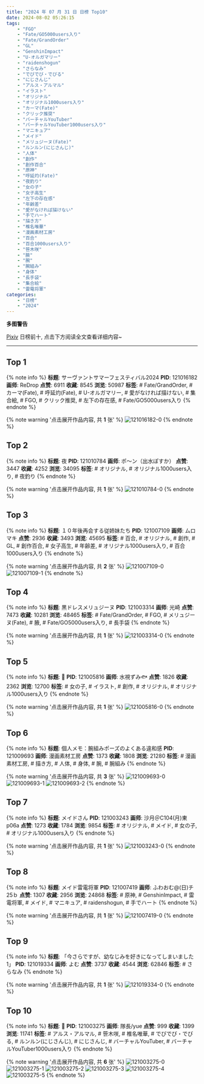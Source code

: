 ```yaml
---
title: "2024 年 07 月 31 日 日榜 Top10"
date: 2024-08-02 05:26:15
tags:
    - "FGO"
    - "Fate/GO5000users入り"
    - "Fate/GrandOrder"
    - "GL"
    - "GenshinImpact"
    - "U-オルガマリー"
    - "raidenshogun"
    - "さらなみ"
    - "でびでび・でびる"
    - "にじさんじ"
    - "アルス・アルマル"
    - "イラスト"
    - "オリジナル"
    - "オリジナル1000users入り"
    - "カーマ(Fate)"
    - "クリック推奨"
    - "バーチャルYouTuber"
    - "バーチャルYouTuber1000users入り"
    - "マニキュア"
    - "メイド"
    - "メリュジーヌ(Fate)"
    - "ルンルン(にじさんじ)"
    - "人体"
    - "創作"
    - "創作百合"
    - "原神"
    - "呼延灼(Fate)"
    - "夜釣り"
    - "女の子"
    - "女子高生"
    - "左下の存在感"
    - "年齢差"
    - "愛がなければ描けない"
    - "手でハート"
    - "描き方"
    - "椎名唯華"
    - "漫画素材工房"
    - "百合"
    - "百合1000users入り"
    - "笹木咲"
    - "腋"
    - "腕"
    - "腕組み"
    - "身体"
    - "長手袋"
    - "集合絵"
    - "雷電将軍"
categories:
    - "日榜"
    - "2024"
---
```


<i class="fa fa-triangle-exclamation"></i>**多图警告**<i class="fa fa-triangle-exclamation"></i>

[Pixiv](https://www.pixiv.net/) 日榜前十, 点击下方阅读全文查看详细内容~

<!-- more -->

---

## Top 1

{% note info %}
**标题**: サーヴァントサマーフェスティバル2024
**PID**: 121016182 **画师**: ReDrop
**点赞**: 6911 **收藏**: 8545 **浏览**: 50987
**标签**: # Fate/GrandOrder, # カーマ(Fate), # 呼延灼(Fate), # U-オルガマリー, # 愛がなければ描けない, # 集合絵, # FGO, # クリック推奨, # 左下の存在感, # Fate/GO5000users入り
{% endnote %}

{% note warning '点击展开作品内容, 共 **1** 张' %}
![121016182-0](https://i.pixiv.re/img-original/img/2024/07/30/13/52/26/121016182_p0.jpg)
{% endnote %}

## Top 2

{% note info %}
**标题**: 夜
**PID**: 121010784 **画师**: ポ～ン（出水ぽすか）
**点赞**: 3447 **收藏**: 4252 **浏览**: 34095
**标签**: # オリジナル, # オリジナル1000users入り, # 夜釣り
{% endnote %}

{% note warning '点击展开作品内容, 共 **1** 张' %}
![121010784-0](https://i.pixiv.re/img-original/img/2024/07/30/07/30/01/121010784_p0.jpg)
{% endnote %}

## Top 3

{% note info %}
**标题**: １０年後再会する従姉妹たち
**PID**: 121007109 **画师**: ムロマキ
**点赞**: 2936 **收藏**: 3493 **浏览**: 45695
**标签**: # 百合, # オリジナル, # 創作, # GL, # 創作百合, # 女子高生, # 年齢差, # オリジナル1000users入り, # 百合1000users入り
{% endnote %}

{% note warning '点击展开作品内容, 共 **2** 张' %}
![121007109-0](https://i.pixiv.re/img-original/img/2024/07/30/02/17/06/121007109_p0.jpg)
![121007109-1](https://i.pixiv.re/img-original/img/2024/07/30/02/17/06/121007109_p1.jpg)
{% endnote %}

## Top 4

{% note info %}
**标题**: 黒ドレスメリュジーヌ
**PID**: 121003314 **画师**: 光崎
**点赞**: 7473 **收藏**: 10281 **浏览**: 48465
**标签**: # Fate/GrandOrder, # FGO, # メリュジーヌ(Fate), # 腋, # Fate/GO5000users入り, # 長手袋
{% endnote %}

{% note warning '点击展开作品内容, 共 **1** 张' %}
![121003314-0](https://i.pixiv.re/img-original/img/2024/07/30/00/00/31/121003314_p0.png)
{% endnote %}

## Top 5

{% note info %}
**标题**: 🦜
**PID**: 121005816 **画师**: 水視ずみ🐟
**点赞**: 1826 **收藏**: 2362 **浏览**: 12700
**标签**: # 女の子, # イラスト, # 創作, # オリジナル, # オリジナル1000users入り
{% endnote %}

{% note warning '点击展开作品内容, 共 **1** 张' %}
![121005816-0](https://i.pixiv.re/img-original/img/2024/07/30/01/12/32/121005816_p0.png)
{% endnote %}

## Top 6

{% note info %}
**标题**: 個人メモ：腕組みポーズのよくある違和感
**PID**: 121009693 **画师**: 漫画素材工房
**点赞**: 1373 **收藏**: 1808 **浏览**: 21280
**标签**: # 漫画素材工房, # 描き方, # 人体, # 身体, # 腕, # 腕組み
{% endnote %}

{% note warning '点击展开作品内容, 共 **3** 张' %}
![121009693-0](https://i.pixiv.re/img-original/img/2024/07/30/06/00/09/121009693_p0.jpg)
![121009693-1](https://i.pixiv.re/img-original/img/2024/07/30/06/00/09/121009693_p1.jpg)
![121009693-2](https://i.pixiv.re/img-original/img/2024/07/30/06/00/09/121009693_p2.jpg)
{% endnote %}

## Top 7

{% note info %}
**标题**: メイドさん
**PID**: 121003243 **画师**: 沙月＠C104(月)東p06a
**点赞**: 1273 **收藏**: 1784 **浏览**: 9854
**标签**: # オリジナル, # メイド, # 女の子, # オリジナル1000users入り
{% endnote %}

{% note warning '点击展开作品内容, 共 **1** 张' %}
![121003243-0](https://i.pixiv.re/img-original/img/2024/07/30/00/00/14/121003243_p0.jpg)
{% endnote %}

## Top 8

{% note info %}
**标题**: メイド雷電将軍
**PID**: 121007419 **画师**: ふわおむ@(日)チ25ｂ
**点赞**: 1307 **收藏**: 2956 **浏览**: 24868
**标签**: # 原神, # GenshinImpact, # 雷電将軍, # メイド, # マニキュア, # raidenshogun, # 手でハート
{% endnote %}

{% note warning '点击展开作品内容, 共 **1** 张' %}
![121007419-0](https://i.pixiv.re/img-original/img/2024/07/30/02/38/03/121007419_p0.jpg)
{% endnote %}

## Top 9

{% note info %}
**标题**: 「今さらですが、幼なじみを好きになってしまいました 1」
**PID**: 121019334 **画师**: よむ
**点赞**: 3737 **收藏**: 4544 **浏览**: 62846
**标签**: # さらなみ
{% endnote %}

{% note warning '点击展开作品内容, 共 **1** 张' %}
![121019334-0](https://i.pixiv.re/img-original/img/2024/07/30/16/59/14/121019334_p0.jpg)
{% endnote %}

## Top 10

{% note info %}
**标题**: 🤍
**PID**: 121003275 **画师**: 隊長/yue
**点赞**: 999 **收藏**: 1399 **浏览**: 11741
**标签**: # アルス・アルマル, # 笹木咲, # 椎名唯華, # でびでび・でびる, # ルンルン(にじさんじ), # にじさんじ, # バーチャルYouTuber, # バーチャルYouTuber1000users入り
{% endnote %}

{% note warning '点击展开作品内容, 共 **6** 张' %}
![121003275-0](https://i.pixiv.re/img-original/img/2024/07/30/00/00/24/121003275_p0.jpg)
![121003275-1](https://i.pixiv.re/img-original/img/2024/07/30/00/00/24/121003275_p1.jpg)
![121003275-2](https://i.pixiv.re/img-original/img/2024/07/30/00/00/24/121003275_p2.jpg)
![121003275-3](https://i.pixiv.re/img-original/img/2024/07/30/00/00/24/121003275_p3.jpg)
![121003275-4](https://i.pixiv.re/img-original/img/2024/07/30/00/00/24/121003275_p4.jpg)
![121003275-5](https://i.pixiv.re/img-original/img/2024/07/30/00/00/24/121003275_p5.jpg)
{% endnote %}
